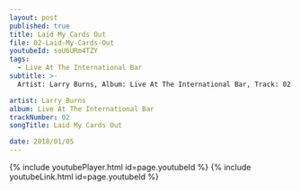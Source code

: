 ```yaml
---
layout: post
published: true
title: Laid My Cards Out
file: 02-Laid-My-Cards-Out
youtubeId: soU6URm4TZY
tags:
  - Live At The International Bar
subtitle: >-
  Artist: Larry Burns, Album: Live At The International Bar, Track: 02 , Title: Laid My Cards Out

artist: Larry Burns
album: Live At The International Bar
trackNumber: 02
songTitle: Laid My Cards Out

date: 2018/01/05
---
```

{% include youtubePlayer.html id=page.youtubeId %}
{% include youtubeLink.html id=page.youtubeId %}
